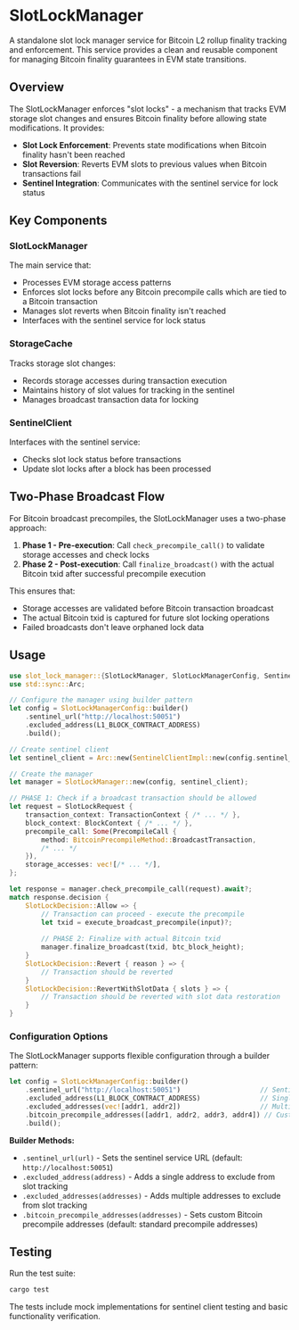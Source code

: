 # SlotLockManager

A standalone slot lock manager service for Bitcoin L2 rollup finality tracking and enforcement. This service provides a clean and reusable component for managing Bitcoin finality guarantees in EVM state transitions.

## Overview

The SlotLockManager enforces "slot locks" - a mechanism that tracks EVM storage slot changes and ensures Bitcoin finality before allowing state modifications. It provides:

- **Slot Lock Enforcement**: Prevents state modifications when Bitcoin finality hasn't been reached
- **Slot Reversion**: Reverts EVM slots to previous values when Bitcoin transactions fail
- **Sentinel Integration**: Communicates with the sentinel service for lock status

## Key Components

### SlotLockManager
The main service that:
- Processes EVM storage access patterns
- Enforces slot locks before any Bitcoin precompile calls which are tied to a Bitcoin transaction
- Manages slot reverts when Bitcoin finality isn't reached
- Interfaces with the sentinel service for lock status

### StorageCache
Tracks storage slot changes:
- Records storage accesses during transaction execution
- Maintains history of slot values for tracking in the sentinel
- Manages broadcast transaction data for locking

### SentinelClient
Interfaces with the sentinel service:
- Checks slot lock status before transactions
- Update slot locks after a block has been processed

## Two-Phase Broadcast Flow

For Bitcoin broadcast precompiles, the SlotLockManager uses a two-phase approach:

1. **Phase 1 - Pre-execution**: Call `check_precompile_call()` to validate storage accesses and check locks
2. **Phase 2 - Post-execution**: Call `finalize_broadcast()` with the actual Bitcoin txid after successful precompile execution

This ensures that:
- Storage accesses are validated before Bitcoin transaction broadcast
- The actual Bitcoin txid is captured for future slot locking operations
- Failed broadcasts don't leave orphaned lock data

## Usage

```rust
use slot_lock_manager::{SlotLockManager, SlotLockManagerConfig, SentinelClientImpl};
use std::sync::Arc;

// Configure the manager using builder pattern
let config = SlotLockManagerConfig::builder()
    .sentinel_url("http://localhost:50051")
    .excluded_address(L1_BLOCK_CONTRACT_ADDRESS)
    .build();

// Create sentinel client
let sentinel_client = Arc::new(SentinelClientImpl::new(config.sentinel_url.clone()));

// Create the manager
let manager = SlotLockManager::new(config, sentinel_client);

// PHASE 1: Check if a broadcast transaction should be allowed
let request = SlotLockRequest {
    transaction_context: TransactionContext { /* ... */ },
    block_context: BlockContext { /* ... */ },
    precompile_call: Some(PrecompileCall { 
        method: BitcoinPrecompileMethod::BroadcastTransaction,
        /* ... */
    }),
    storage_accesses: vec![/* ... */],
};

let response = manager.check_precompile_call(request).await?;
match response.decision {
    SlotLockDecision::Allow => {
        // Transaction can proceed - execute the precompile
        let txid = execute_broadcast_precompile(input)?;
        
        // PHASE 2: Finalize with actual Bitcoin txid  
        manager.finalize_broadcast(txid, btc_block_height);
    }
    SlotLockDecision::Revert { reason } => {
        // Transaction should be reverted
    }
    SlotLockDecision::RevertWithSlotData { slots } => {
        // Transaction should be reverted with slot data restoration
    }
}
```

### Configuration Options

The SlotLockManager supports flexible configuration through a builder pattern:

```rust
let config = SlotLockManagerConfig::builder()
    .sentinel_url("http://localhost:50051")                    // Sentinel service endpoint
    .excluded_address(L1_BLOCK_CONTRACT_ADDRESS)               // Single excluded address
    .excluded_addresses(vec![addr1, addr2])                    // Multiple excluded addresses
    .bitcoin_precompile_addresses([addr1, addr2, addr3, addr4]) // Custom precompile addresses
    .build();
```

**Builder Methods:**
- `.sentinel_url(url)` - Sets the sentinel service URL (default: `http://localhost:50051`)
- `.excluded_address(address)` - Adds a single address to exclude from slot tracking
- `.excluded_addresses(addresses)` - Adds multiple addresses to exclude from slot tracking  
- `.bitcoin_precompile_addresses(addresses)` - Sets custom Bitcoin precompile addresses (default: standard precompile addresses)

## Testing

Run the test suite:

```bash
cargo test
```

The tests include mock implementations for sentinel client testing and basic functionality verification.
